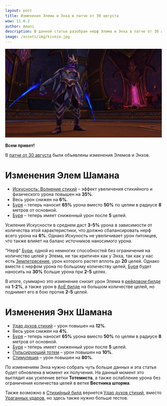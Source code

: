 ```yaml
---    
layout: post
title: Изменения Элема и Энха в патче от 30 августа 
wow: 11.0.2
author: Amani
description: В данной статье разобран нерф Элема и Энха в патче от 30 августа в The War Within.
image: /assets/img/kiveza.jpg
---
```



<p align="center">
    <img src="/assets/img/kiveza.jpg"> 
</p>


**Всем привет!**

В [патче от 30 августа](https://us.forums.blizzard.com/en/wow/t/war-within-class-tuning-incoming-%E2%80%93-september-3/1937024/1) были объявлены изменения Элемов и Энхов.

# Изменения Элем Шамана

* [Искусность: Волнение стихий](https://www.wowhead.com/ru/spell=168534) – эффект увеличения стихийного и физического урона повышен на **35%**.
* Весь урон снижен на **6%**.
* [Буря](https://ru.wowhead.com/spell=454009) – теперь наносит **65%** урона вместо **50%** по целям в радиусе **8** метров от основной.
* [Буря](https://ru.wowhead.com/spell=454009) – теперь имеет сниженный урон после **5** целей.

Усиление Искусности в среднем даст **3-5%** урона в зависимости от количества этой характеристики, что должно сбалансировать нерф всего урона на **6%**. Однако Искуность не увеличивает урон питомцев, что также влияет на баланс источников наносимого урона.

"Нерф" [Бури](https://ru.wowhead.com/spell=454009), одной из немногих способностей без ограничения на количество целей у Элема, не так критичен как у Энха, так как у нас есть [Землетрясение](https://ru.wowhead.com/spell=61882), урон которого растет вплоть до **20** целей. Однако вместе с нерфом урона по большому количеству целей, [Буря](https://ru.wowhead.com/spell=454009) будет наносить на **30%** больше урона при **2-5** целях.

В итоге, суммарно это изменение снизит урон Элема в [рейдовом билде](https://stormkeeper.ru/ele/guide.html#%D1%82%D0%B0%D0%BB%D0%B0%D0%BD%D1%82%D1%8B-%D0%B4%D0%BB%D1%8F-%D1%80%D0%B5%D0%B9%D0%B4%D0%B0) на **1-2%**, а также урон в [АоЕ билде](https://stormkeeper.ru/ele/guide.html#%D1%82%D0%B0%D0%BB%D0%B0%D0%BD%D1%82%D1%8B-%D0%B4%D0%BB%D1%8F-%D0%BC%D0%B8%D1%84%D0%B8%D0%BA) на большом количестве целей, но поднимет его в бою против **2-5** целей.


# Изменения Энх Шамана

* [Удар духов стихий](https://www.wowhead.com/ru/spell=117014) – урон повышен на **12%**.
* Весь урон снижен на **4%**.
* [Буря](https://ru.wowhead.com/spell=454009) – теперь наносит **65%** урона вместо **50%** по целям в радиусе **8** метров от основной.
* [Буря](https://ru.wowhead.com/spell=454009) – теперь имеет сниженный урон после **5** целей.
* [Пульсирующий тотем](https://www.wowhead.com/ru/spell=444995) – урон повышен на **10%**.
* [Стимуляция](https://www.wowhead.com/ru/spell=445035) – урон повышен на **80%**.

По изменениям Энха нужно собрать чуть больше данных и эта статья будет обновлена в момент их получения. На данный момент это выглядит как усиление ветки **Тотемиста**, а также ослабление урона без ограничения количества целей в ветке **Вестника шторма**.

Также возможно в [Стихийный билд](https://stormkeeper.ru/enh/guide.html#%D1%82%D0%B0%D0%BB%D0%B0%D0%BD%D1%82%D1%8B-%D0%B4%D0%BB%D1%8F-%D1%80%D0%B5%D0%B9%D0%B4%D0%B0) вернется [Удар духов стихий](https://www.wowhead.com/ru/spell=117014), вместо [Ураганных ударов](https://www.wowhead.com/ru/spell=428071), но здесь также нужно больше тестов.
